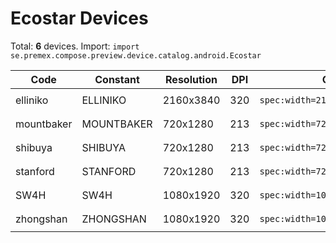 # Ecostar Devices

Total: **6** devices. Import: `import se.premex.compose.preview.device.catalog.android.Ecostar`

| Code | Constant | Resolution | DPI | Compose Spec | Preview Usage |
|------|----------|------------|-----|-------------|---------------|
| elliniko | ELLINIKO | 2160x3840 | 320 | `spec:width=2160px,height=3840px,dpi=320` | `@Preview(device = Ecostar.ELLINIKO)` |
| mountbaker | MOUNTBAKER | 720x1280 | 213 | `spec:width=720px,height=1280px,dpi=213` | `@Preview(device = Ecostar.MOUNTBAKER)` |
| shibuya | SHIBUYA | 720x1280 | 213 | `spec:width=720px,height=1280px,dpi=213` | `@Preview(device = Ecostar.SHIBUYA)` |
| stanford | STANFORD | 720x1280 | 213 | `spec:width=720px,height=1280px,dpi=213` | `@Preview(device = Ecostar.STANFORD)` |
| SW4H | SW4H | 1080x1920 | 320 | `spec:width=1080px,height=1920px,dpi=320` | `@Preview(device = Ecostar.SW4H)` |
| zhongshan | ZHONGSHAN | 1080x1920 | 320 | `spec:width=1080px,height=1920px,dpi=320` | `@Preview(device = Ecostar.ZHONGSHAN)` |

<!-- Generated automatically. Do not edit manually. -->
